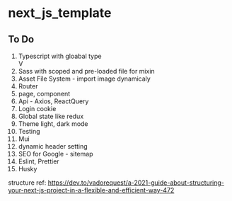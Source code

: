 # next_js_template

## To Do

<ol>
<li>Typescript with gloabal type</li> V
<li>Sass with scoped and pre-loaded file for mixin</li>
<li>Asset File System - import image dynamicaly </li>
<li>Router</li>
<li>page, component</li>
<li>Api - Axios, ReactQuery</li>
<li>Login cookie</li>
<li>Global state like redux </li>
<li>Theme light, dark mode</li>
<li>Testing </li>
<li>Mui</li>
<li>dynamic header setting</li>
<li>SEO for Google - sitemap </li>
<li>Eslint, Prettier </li>
<li>Husky </li>
</ol>

structure ref: https://dev.to/vadorequest/a-2021-guide-about-structuring-your-next-js-project-in-a-flexible-and-efficient-way-472
